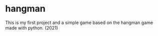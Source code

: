 # hangman
This is my first project and a simple game based on the hangman game made with python. (2021)
